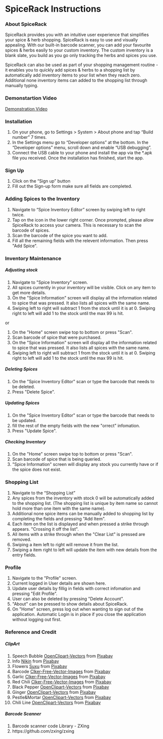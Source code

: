 <h1>SpiceRack Instructions</h1>
<h3>About SpiceRack</h3>
<p>
    SpiceRack provides you with an intuitive user experience that simplifies your spice & herb
    shopping. SpiceRack is easy to use and visually appealing. With our built-in barcode
    scanner, you can add your favourite spices & herbs easily to your custom inventory. The
    custom inventory is a blank slate, you build as you go only tracking the herbs and spices you use.
</p>
<p>
    SpiceRack can also be used as part of your shopping management routine - it enables you
    to quickly add spices & herbs to a shopping list by automatically add inventory items
    to your list when they reach zero. Additional none inventory items can added to the shopping list
    through manually typing.
</p>

<h3>Demonstartion Video</h3>
    <a href="https://drive.google.com/open?id=1uyVilUMhCDWAF9LXydn2RUfhkYYZRi57">Demonstration Video</a>

<h3>Installation</h3>
<p>
    <ol>
        <li>On your phone, go to Settings > System > About phone and tap “Build number” 7 times.</li>
        <li>In the Settings menu go to “Developer options” at the bottom. In the “Developer options” menu, scroll down and enable “USB debugging”.</li>
        <li>Connect the USB cable to your phone and install the app via the *.apk file you received. Once the installation has finished, start the app.</li>
    </ol>
</p>
<h3>Sign Up</h3>
<p>
    <ol>
        <li>Click on the “Sign up” button</li>
        <li>Fill out the Sign-up form make sure all fields are completed.</li>
    </ol>
</p>
<h3>Adding Spices to the Inventory</h3>
<p>
    <ol>
        <li>Navigate to “Spice Inventory Editor” screen by swiping left to right twice.</li>
        <li>Tap on the icon in the lower right corner. Once prompted, please allow SpiceRack to access your camera. This is necessary to scan the barcode of spices.</li>
        <li>Scan the barcode of the spice you want to add.</li>
        <li>Fill all the remaining fields with the relevent information. Then press "Add Spice".</li>
    </ol>
</p>
<h3>Inventory Maintenance</h3>
<p>
    <h5>Adjusting stock</h5>
    <ol>
        <li>Navigate to "Spice Inventory" screen.</li>
        <li>All spices currently in your inventory will be visible. Click on any item to get more details.</li>
        <li>On the "Spice Information" screen will display all the information related to spice that was pressed. It also lists all spices with the same name.</li>
        <li>Swiping left to right will subtract 1 from the stock until it is at 0. Swiping right to left will add 1 to the stock until the max 99 is hit.</li>
    </ol>
    <p>or</p>
    <ol>
        <li>On the "Home" screen swipe top to bottom or press "Scan".</li>
        <li>Scan barcode of spice that were purchased.</li>
        <li>On the "Spice Information" screen will display all the information related to spice that was pressed. It also lists all spices with the same name.</li>
        <li>Swiping left to right will subtract 1 from the stock until it is at 0. Swiping right to left will add 1 to the stock until the max 99 is hit.</li>
    </ol>
</p>
<p>
    <h5>Deleting Spices</h5>
    <ol>
        <li> On the "Spice Inventory Editor" scan or type the barcode that needs to be deleted.</li>
        <li>Press "Delete Spice".</li>
    </ol>
</p>
<p>
    <h5>Updating Spices</h5>
    <ol>
        <li> On the "Spice Inventory Editor" scan or type the barcode that needs to be updated.</li>
        <li>fill the rest of the empty fields with the new "orrect" infomation.</li>
        <li>Press "Update Spice".</li>
    </ol>
</p>
<p>
    <h5>Checking Inventory</h5>
    <ol>
        <li>On the "Home" screen swipe top to bottom or press "Scan".</li>
        <li>Scan barcode of spice that is being queried.</li>
        <li>"Spice Information" screen will display any stock you currently have or if the spice does not exist.</li>
    </ol>
</p>
<h3>Shopping List</h3>
<p>
    <ol>
        <li>Navigate to the “Shopping List”</li>
        <li>Any spices from the inventory with stock 0 will be automatically added to the shopping list. (The shopping list is unique by item name so cannot hold more than one item with the same name).</li>
        <li>Additional none spice items can be manually added to shopping list by completing the fields and pressing "Add Item".</li>
        <li>Each item on the list is displayed and when pressed a strike through appears. "Crossing it off the list".</li>
        <li>All items with a strike through when the "Clear List" is pressed are removed.</li>
        <li>Swiping a item left to right will remove it from the list.</li>
        <li>Swiping a item right to left will update the item with new details from the entry fields.</li>
    </ol>
</p>
<h3>Profile</h3>
<p>
    <ol>
        <li>Navigate to the "Profile" screen.</li>
        <li>Current logged in User details are shown here.</li>
        <li>Update user details by fillig in fields with correct infomation and pressing "Edit Profile".</li>
        <li>User can also be deleted by pressing "Delete Account".</li>
        <li>"About" can be pressed to show details about SpiceRack.</li>
        <li>On "Home" screen, press log out when wanting to sign out of the application. Automatic Login is in place if you close the application without logging out first.</li>
    </ol>
</p>
<h3>Reference and Credit</h3>
<p>
    <h5>ClipArt</h5>
    <ol>
        <li>Speech Bubble <a href="https://pixabay.com/users/OpenClipart-Vectors-30363/?utm_source=link-attribution&amp;utm_medium=referral&amp;utm_campaign=image&amp;utm_content=160786">OpenClipart-Vectors</a> from <a href="https://pixabay.com/?utm_source=link-attribution&amp;utm_medium=referral&amp;utm_campaign=image&amp;utm_content=160786">Pixabay</a></li>
        <li>Info <a href="https://pixabay.com/users/Nikin-253338/?utm_source=link-attribution&amp;utm_medium=referral&amp;utm_campaign=image&amp;utm_content=2150938">Nikin</a> from <a href="https://pixabay.com/?utm_source=link-attribution&amp;utm_medium=referral&amp;utm_campaign=image&amp;utm_content=2150938">Pixabay</a></li>
        <li>Flowers <a href="https://pixabay.com/users/Suxu-269261/?utm_source=link-attribution&amp;utm_medium=referral&amp;utm_campaign=image&amp;utm_content=817486">Suxu</a> from <a href="https://pixabay.com/?utm_source=link-attribution&amp;utm_medium=referral&amp;utm_campaign=image&amp;utm_content=817486">Pixabay</a></li>
        <li>Barcode <a href="https://pixabay.com/users/Clker-Free-Vector-Images-3736/?utm_source=link-attribution&amp;utm_medium=referral&amp;utm_campaign=image&amp;utm_content=306926">Clker-Free-Vector-Images</a> from <a href="https://pixabay.com/?utm_source=link-attribution&amp;utm_medium=referral&amp;utm_campaign=image&amp;utm_content=306926">Pixabay</a></li>
        <li>Garlic <a href="https://pixabay.com/users/Clker-Free-Vector-Images-3736/?utm_source=link-attribution&amp;utm_medium=referral&amp;utm_campaign=image&amp;utm_content=25382">Clker-Free-Vector-Images</a> from <a href="https://pixabay.com/?utm_source=link-attribution&amp;utm_medium=referral&amp;utm_campaign=image&amp;utm_content=25382">Pixabay</a></li>
        <li>Red Chili <a href="https://pixabay.com/users/Clker-Free-Vector-Images-3736/?utm_source=link-attribution&amp;utm_medium=referral&amp;utm_campaign=image&amp;utm_content=296655">Clker-Free-Vector-Images</a> from <a href="https://pixabay.com/?utm_source=link-attribution&amp;utm_medium=referral&amp;utm_campaign=image&amp;utm_content=296655">Pixabay</a></li>
        <li>Black Pepper <a href="https://pixabay.com/users/OpenClipart-Vectors-30363/?utm_source=link-attribution&amp;utm_medium=referral&amp;utm_campaign=image&amp;utm_content=575441">OpenClipart-Vectors</a> from <a href="https://pixabay.com/?utm_source=link-attribution&amp;utm_medium=referral&amp;utm_campaign=image&amp;utm_content=575441">Pixabay</a></li>
        <li>Ginger <a href="https://pixabay.com/users/OpenClipart-Vectors-30363/?utm_source=link-attribution&amp;utm_medium=referral&amp;utm_campaign=image&amp;utm_content=1293466">OpenClipart-Vectors</a> from <a href="https://pixabay.com/?utm_source=link-attribution&amp;utm_medium=referral&amp;utm_campaign=image&amp;utm_content=1293466">Pixabay</a></li>
        <li>Pestle&Mortar <a href="https://pixabay.com/users/OpenClipart-Vectors-30363/?utm_source=link-attribution&amp;utm_medium=referral&amp;utm_campaign=image&amp;utm_content=576444">OpenClipart-Vectors</a> from <a href="https://pixabay.com/?utm_source=link-attribution&amp;utm_medium=referral&amp;utm_campaign=image&amp;utm_content=576444">Pixabay</a></li>
        <li>Chili Line <a href="https://pixabay.com/users/OpenClipart-Vectors-30363/?utm_source=link-attribution&amp;utm_medium=referral&amp;utm_campaign=image&amp;utm_content=575843">OpenClipart-Vectors</a> from <a href="https://pixabay.com/?utm_source=link-attribution&amp;utm_medium=referral&amp;utm_campaign=image&amp;utm_content=575843">Pixabay</a></li>
    </ol>
    <h5>Barcode Scanner</h5>
    <ol>
        <li>Barcode scanner code Library - ZXing</li>
        <li>https://github.com/zxing/zxing</li>
    </ol>
</p>
